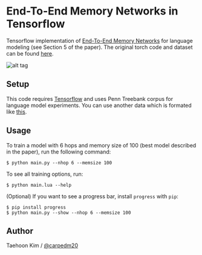 End-To-End Memory Networks in Tensorflow
========================================

Tensorflow implementation of [End-To-End Memory Networks](http://arxiv.org/abs/1503.08895v4) for language modeling (see Section 5 of the paper). The original torch code and dataset can be found [here](https://github.com/facebook/MemNN/).

![alt tag](http://i.imgur.com/nv89JLc.png)


Setup
-----

This code requires [Tensorflow](https://www.tensorflow.org/) and uses Penn Treebank corpus for language model experiments. You can use another data which is formated like [this](data/).


Usage
-----

To train a model with 6 hops and memory size of 100 (best model described in the paper), run the following command:

    $ python main.py --nhop 6 --memsize 100

To see all training options, run:

    $ python main.lua --help

(Optional) If you want to see a progress bar, install `progress` with `pip`:

    $ pip install progress
    $ python main.py --show --nhop 6 --memsize 100


Author
------

Taehoon Kim / [@carpedm20](http://carpedm20.github.io/)
